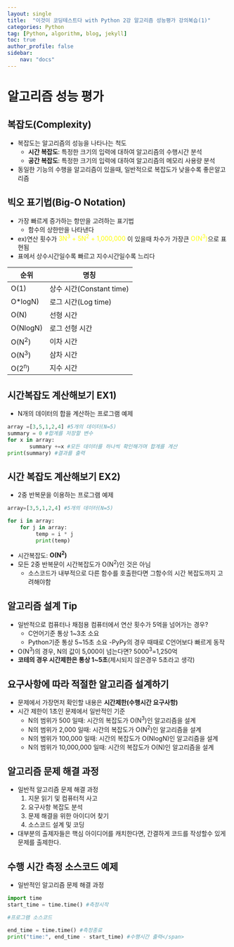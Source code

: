 ```yaml
---
layout: single
title:  "이것이 코딩테스트다 with Python 2강 알고리즘 성능평가 강의복습(1)"
categories: Python
tag: [Python, algorithm, blog, jekyll]
toc: true
author_profile: false
sidebar:
    nav: "docs"
---
```

# 알고리즘 성능 평가

## 복잡도(Complexity)
- 복잡도는 알고리즘의 성능을 나타나는 척도
  - **시간 복잡도**: 특정한 크기의 입력에 대하여 알고리즘의 수행시간 분석
  - **공간 복잡도**: 특정한 크기의 입력에 대하여 알고리즘의 메모리 사용량 분석
- 동일한 기능의 수행을 알고리즘이 있을때, 일반적으로 복잡도가 낮을수록 좋은알고리즘

## 빅오 표기법(Big-O Notation)
- 가장 빠르게 증가하는 항만을 고려하는 표기법
  - 함수의 상한만을 나타낸다
- ex)연산 횟수가 <span style="color:yellow">3N<sup>3</sup> + 5N<sup>2</sup> + 1,000,000</span> 이 있을때 차수가 가장큰 <span style="color:yellow">O(N<sup>3</sup>)</span>으로 표현됨
- 표에서 상수시간일수록 빠르고 지수시간일수록 느리다<br>

|순위|명칭| 
|--|--|
|O(1)|상수 시간(Constant time)|
|O*logN)|로그 시간(Log time)|
|O(N)|선형 시간|
|O(NlogN)|로그 선형 시간|
|O(N<sup>2</sup>)|이차 시간|
|O(N<sup>3</sup>)|삼차 시간|
|O(2<sup>n</sup>)|지수 시간|

## 시간복잡도 계산해보기 EX1)
- N개의 데이터의 합을 계산하는 프로그램 예제
```python
array =[3,5,1,2,4] #5개의 데이터(N=5)
summary = 0 #합계를 저장할 변수
for x in array:
       summary +=x #모든 데이터를 하나씩 확인해가며 합계를 계산
print(summary) #결과를 출력
```

## 시간 복잡도 계산해보기 EX2)
- 2중 반복문을 이용하는 프로그램 예제
```python
array=[3,5,1,2,4] #5개의 데이터(N=5)

for i in array:
    for j in array:
         temp = i * j
         print(temp)
```

- 시간복잡도: **O(N<sup>2</sup>)**
- 모든 2중 반복문이 시간복잡도가 O(N<sup>2</sup>)인 것은 아님
  - 소스코드가 내부적으로 다른 함수를 호출한다면 그함수의 시간 복잡도까지 고려해야함

## 알고리즘 설계 Tip
- 일반적으로 컴퓨터나 채점용 컴퓨터에서 연산 횟수가 5억을 넘어가는 경우?
  - C언어기준 통상 1~3초 소요
  - Python기준 통상 5~15초 소요
    -PyPy의 경우 때때로 C언어보다 빠르게 동작
- O(N<sup>3</sup>)의 경우, N의 값이 5,000이 넘는다면? 5000<sup>3</sup>=1,250억
- **코테의 경우 시간제한은 통상 1~5초**(제시되지 않은경우 5초라고 생각)

## 요구사항에 따라 적절한 알고리즘 설계하기
- 문제에서 가장먼저 확인할 내용은 **시간제한(수행시간 요구사항)**
- 시간 제한이 1초인 문제에서 일반적인 기준
  - N의 범위가 500 일때: 시간의 복잡도가 O(N<sup>3</sup>)인 알고리즘을 설계
  - N의 범위가 2,000 일때: 시간의 복잡도가 O(N<sup>2</sup>)인 알고리즘을 설계
  - N의 범위가 100,000 일때: 시간의 복잡도가 O(NlogN)인 알고리즘을 설계
  - N의 범위가 10,000,000 일때: 시간의 복잡도가 O(N)인 알고리즘을 설계

## 알고리즘 문제 해결 과정
- 일반적 알고리즘 문제 해결 과정
  1. 지문 읽기 및 컴퓨터적 사고
  1. 요구사항 복잡도 분석
  1. 문제 해결을 위한 아이디어 찾기
  1. 소스코드 설계 및 코딩
- 대부분의 출제자들은 핵심 아이디어를 캐치한다면, 간결하게 코드를 작성할수 있게 문제를 출제한다.

## 수행 시간 측정 소스코드 예제
- 일반적인 알고리즘 문제 해결 과정
```python
import time
start_time = time.time() #측정시작

#프로그램 소스코드

end_time = time.time() #측정종료
print("time:", end_time - start_time) #수행시간 출력</span> 
```